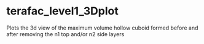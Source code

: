 # terafac_level1_3Dplot
Plots the 3d view of the maximum volume hollow cuboid formed before and after removing the n1 top and/or n2 side layers
